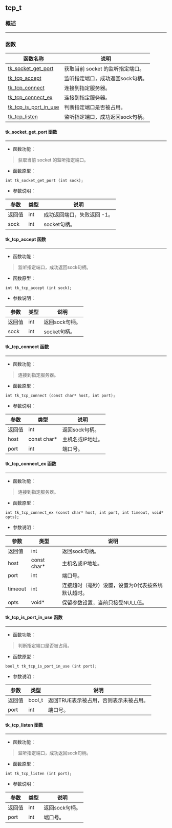 ## tcp\_t
### 概述

----------------------------------
### 函数
<p id="tcp_t_methods">

| 函数名称 | 说明 | 
| -------- | ------------ | 
| <a href="#tcp_t_tk_socket_get_port">tk\_socket\_get\_port</a> | 获取当前 socket 的监听指定端口。 |
| <a href="#tcp_t_tk_tcp_accept">tk\_tcp\_accept</a> | 监听指定端口，成功返回sock句柄。 |
| <a href="#tcp_t_tk_tcp_connect">tk\_tcp\_connect</a> | 连接到指定服务器。 |
| <a href="#tcp_t_tk_tcp_connect_ex">tk\_tcp\_connect\_ex</a> | 连接到指定服务器。 |
| <a href="#tcp_t_tk_tcp_is_port_in_use">tk\_tcp\_is\_port\_in\_use</a> | 判断指定端口是否被占用。 |
| <a href="#tcp_t_tk_tcp_listen">tk\_tcp\_listen</a> | 监听指定端口，成功返回sock句柄。 |
#### tk\_socket\_get\_port 函数
-----------------------

* 函数功能：

> <p id="tcp_t_tk_socket_get_port">获取当前 socket 的监听指定端口。

* 函数原型：

```
int tk_socket_get_port (int sock);
```

* 参数说明：

| 参数 | 类型 | 说明 |
| -------- | ----- | --------- |
| 返回值 | int | 成功返回端口，失败返回 -1。 |
| sock | int | socket句柄。 |
#### tk\_tcp\_accept 函数
-----------------------

* 函数功能：

> <p id="tcp_t_tk_tcp_accept">监听指定端口，成功返回sock句柄。

* 函数原型：

```
int tk_tcp_accept (int sock);
```

* 参数说明：

| 参数 | 类型 | 说明 |
| -------- | ----- | --------- |
| 返回值 | int | 返回sock句柄。 |
| sock | int | socket句柄。 |
#### tk\_tcp\_connect 函数
-----------------------

* 函数功能：

> <p id="tcp_t_tk_tcp_connect">连接到指定服务器。

* 函数原型：

```
int tk_tcp_connect (const char* host, int port);
```

* 参数说明：

| 参数 | 类型 | 说明 |
| -------- | ----- | --------- |
| 返回值 | int | 返回sock句柄。 |
| host | const char* | 主机名或IP地址。 |
| port | int | 端口号。 |
#### tk\_tcp\_connect\_ex 函数
-----------------------

* 函数功能：

> <p id="tcp_t_tk_tcp_connect_ex">连接到指定服务器。

* 函数原型：

```
int tk_tcp_connect_ex (const char* host, int port, int timeout, void* opts);
```

* 参数说明：

| 参数 | 类型 | 说明 |
| -------- | ----- | --------- |
| 返回值 | int | 返回sock句柄。 |
| host | const char* | 主机名或IP地址。 |
| port | int | 端口号。 |
| timeout | int | 连接超时（毫秒）设置，设置为0代表按系统默认超时。 |
| opts | void* | 保留参数设置，当前只接受NULL值。 |
#### tk\_tcp\_is\_port\_in\_use 函数
-----------------------

* 函数功能：

> <p id="tcp_t_tk_tcp_is_port_in_use">判断指定端口是否被占用。

* 函数原型：

```
bool_t tk_tcp_is_port_in_use (int port);
```

* 参数说明：

| 参数 | 类型 | 说明 |
| -------- | ----- | --------- |
| 返回值 | bool\_t | 返回TRUE表示被占用，否则表示未被占用。 |
| port | int | 端口号。 |
#### tk\_tcp\_listen 函数
-----------------------

* 函数功能：

> <p id="tcp_t_tk_tcp_listen">监听指定端口，成功返回sock句柄。

* 函数原型：

```
int tk_tcp_listen (int port);
```

* 参数说明：

| 参数 | 类型 | 说明 |
| -------- | ----- | --------- |
| 返回值 | int | 返回sock句柄。 |
| port | int | 端口号。 |
